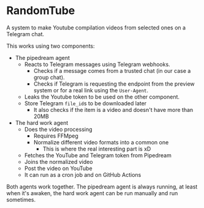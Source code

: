# RandomTube

A system to make Youtube compilation videos from selected ones on a Telegram chat.

This works using two components:

- The pipedream agent
  - Reacts to Telegram messages using Telegram webhooks.
    - Checks if a message comes from a trusted chat (in our case a group chat).
    - Checks if Telegram is requesting the endpoint from the preview system or for a real link using the `User-Agent`.
  - Leaks the Youtube token to be used on the other component.
  - Store Telegram `file_id`s to be downloaded later
    - It also checks if the item is a video and doesn't have more than 20MB
- The hard work agent
  - Does the video processing
    - Requires FFMpeg
    - Normalize different video formats into a common one
      - This is where the real interesting part is xD
  - Fetches the YouTube and Telegram token from Pipedream
  - Joins the normalized video
  - Post the video on YouTube
  - It can run as a cron job and on GitHub Actions

Both agents work together. The pipedream agent is always running, at least when it's awaken, the hard work agent can be run manually and run sometimes.